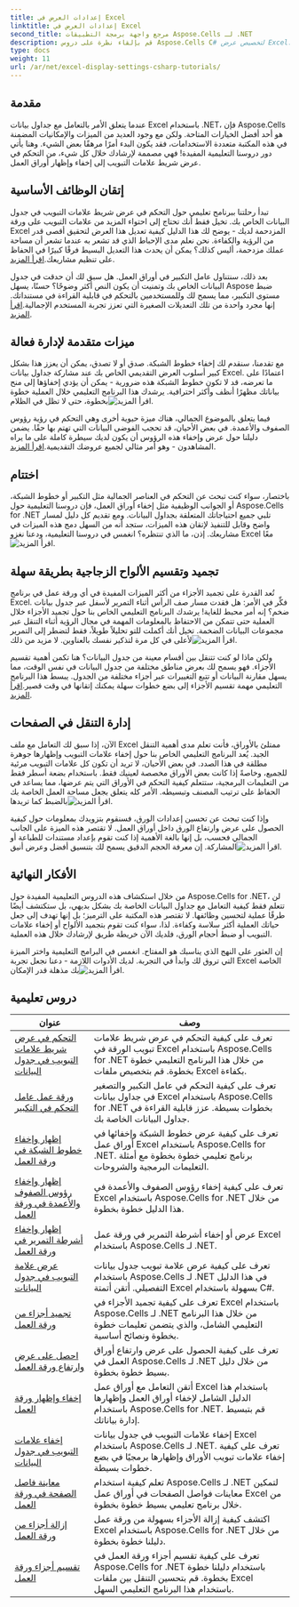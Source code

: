 ```yaml
---
title: إعدادات العرض في Excel
linktitle: إعدادات العرض في Excel
second_title: مرجع واجهة برمجة التطبيقات Aspose.Cells لـ .NET
description: قم بإلقاء نظرة على دروس Aspose.Cells C# لتخصيص عرض Excel. قم بتغيير الخطوط والألوان والتنسيقات وإنشاء تقارير جذابة.
type: docs
weight: 11
url: /ar/net/excel-display-settings-csharp-tutorials/
---
```

## مقدمة

عندما يتعلق الأمر بالتعامل مع جداول بيانات Excel باستخدام .NET، فإن Aspose.Cells هو أحد أفضل الخيارات المتاحة. ولكن مع وجود العديد من الميزات والإمكانيات المضمنة في هذه المكتبة متعددة الاستخدامات، فقد يكون البدء أمرًا مرهقًا بعض الشيء. وهنا يأتي دور دروسنا التعليمية المفيدة! فهي مصممة لإرشادك خلال كل شيء، من التحكم في عرض شريط علامات التبويب إلى إخفاء وإظهار أوراق العمل.

## إتقان الوظائف الأساسية

 تبدأ رحلتنا ببرنامج تعليمي حول التحكم في عرض شريط علامات التبويب في جدول البيانات الخاص بك. تخيل فقط أنك تحتاج إلى احتواء المزيد من علامات التبويب على ورقة Excel المزدحمة لديك - يوضح لك هذا الدليل كيفية تعديل هذا العرض لتحقيق أقصى قدر من الرؤية والكفاءة. نحن نعلم مدى الإحباط الذي قد تشعر به عندما تشعر أن مساحة عملك مزدحمة، أليس كذلك؟ يمكن أن يحدث هذا التعديل البسيط فرقًا كبيرًا في الحفاظ على تنظيم مشاريعك.[اقرأ المزيد](./control-tab-bar-width-of-spreadsheet/).

بعد ذلك، سنتناول عامل التكبير في أوراق العمل. هل سبق لك أن حدقت في جدول البيانات الخاص بك وتمنيت أن يكون النص أكثر وضوحًا؟ حسنًا، يسهل Aspose ضبط مستوى التكبير، مما يسمح لك وللمستخدمين بالتحكم في قابلية القراءة في مستنداتك. إنها مجرد واحدة من تلك التعديلات الصغيرة التي تعزز تجربة المستخدم الإجمالية.[اقرأ المزيد](./controll-zoom-factor-of-worksheet/). 

## ميزات متقدمة لإدارة فعالة

 مع تقدمنا، سنقدم لك إخفاء خطوط الشبكة. صدق أو لا تصدق، يمكن أن يعزز هذا بشكل كبير أسلوب العرض التقديمي الخاص بك عند مشاركة جداول بيانات Excel. اعتمادًا على ما تعرضه، قد لا تكون خطوط الشبكة هذه ضرورية - يمكن أن يؤدي إخفاؤها إلى منح بياناتك مظهرًا أنظف وأكثر احترافية. يرشدك هذا البرنامج التعليمي خلال العملية خطوة بخطوة، حتى لا تظل في الظلام![اقرأ المزيد](./display-and-hide-gridlines-of-worksheet/).

فيما يتعلق بالموضوع الجمالي، هناك ميزة حيوية أخرى وهي التحكم في رؤية رؤوس الصفوف والأعمدة. في بعض الأحيان، قد تحجب الفوضى البيانات التي تهتم بها حقًا. يضمن دليلنا حول عرض وإخفاء هذه الرؤوس أن يكون لديك سيطرة كاملة على ما يراه المشاهدون - وهو أمر مثالي لجميع عروضك التقديمية.[اقرأ المزيد](./display-and-hide-row-column-headers-of-worksheet/).

## اختتام

 باختصار، سواء كنت تبحث عن التحكم في العناصر الجمالية مثل التكبير أو خطوط الشبكة، أو الجوانب الوظيفية مثل إخفاء أوراق العمل، فإن دروسنا التعليمية حول Aspose.Cells for .NET تلبي جميع احتياجاتك المتعلقة بجداول البيانات. ومع تقديم كل دليل لمسار واضح وقابل للتنفيذ لإتقان هذه الميزات، ستجد أنه من السهل دمج هذه الميزات في مشاريعك. إذن، ما الذي تنتظره؟ انغمس في دروسنا التعليمية، ودعنا نغزو Excel معًا![اقرأ المزيد](./hide-and-unhide-worksheet/).

## تجميد وتقسيم الألواح الزجاجية بطريقة سهلة

تُعد القدرة على تجميد الأجزاء من أكثر الميزات المفيدة في أي ورقة عمل في برنامج Excel. فكِّر في الأمر: هل فقدت مسار صف الرأس أثناء التمرير لأسفل عبر جدول بيانات ضخم؟ إنه أمر محبط للغاية! يرشدك البرنامج التعليمي الخاص بنا حول تجميد الأجزاء خلال العملية حتى تتمكن من الاحتفاظ بالمعلومات المهمة في مجال الرؤية أثناء التنقل عبر مجموعات البيانات الضخمة. تخيل أنك أكملت للتو تحليلاً طويلاً، فقط لتضطر إلى التمرير لأعلى في كل مرة لتذكير نفسك بالعناوين. لا مزيد من ذلك![اقرأ المزيد](./freeze-panes-of-worksheet/).

 ولكن ماذا لو كنت تتنقل بين أقسام معينة من جدول البيانات؟ هنا تكمن أهمية تقسيم الأجزاء. فهو يسمح لك بعرض مناطق مختلفة من جدول البيانات في نفس الوقت، مما يسهل مقارنة البيانات أو تتبع التغييرات عبر أجزاء مختلفة من الجدول. يبسط هذا البرنامج التعليمي مهمة تقسيم الأجزاء إلى بضع خطوات سهلة يمكنك إتقانها في وقت قصير.[اقرأ المزيد](./split-panes-of-worksheet/).

## إدارة التنقل في الصفحات

الآن، إذا سبق لك التعامل مع ملف Excel ممتلئ بالأوراق، فأنت تعلم مدى أهمية التنقل الجيد. يُعد البرنامج التعليمي الخاص بنا حول إخفاء علامات التبويب وإظهارها جوهرة مطلقة في هذا الصدد. في بعض الأحيان، لا تريد أن تكون كل علامات التبويب مرئية للجميع، وخاصةً إذا كانت بعض الأوراق مخصصة لعينيك فقط. باستخدام بضعة أسطر فقط من التعليمات البرمجية، ستتعلم كيفية التحكم في الأوراق التي يتم عرضها، مما يساعد في الحفاظ على ترتيب المصنف وتبسيطه. الأمر كله يتعلق بجعل مساحة العمل الخاصة بك بالضبط كما تريدها![اقرأ المزيد](./hide-tabs-of-spreadsheet/).

 وإذا كنت تبحث عن تحسين إعدادات الورق، فسنقوم بتزويدك بمعلومات حول كيفية الحصول على عرض وارتفاع الورق داخل أوراق العمل. لا تقتصر هذه الميزة على الجانب الجمالي فحسب، بل إنها بالغة الأهمية إذا كنت تقوم بإعداد مستندات للطباعة أو المشاركة. إن معرفة الحجم الدقيق يسمح لك بتنسيق أفضل وعرض أنيق![اقرأ المزيد](./get-paper-width-and-height-of-worksheet/).

## الأفكار النهائية

من خلال استكشاف هذه الدروس التعليمية المفيدة حول Aspose.Cells for .NET، لن تتعلم فقط كيفية التعامل مع جداول البيانات الخاصة بك بشكل بديهي، بل ستكتشف أيضًا طرقًا عملية لتحسين وظائفها. لا تقتصر هذه المكتبة على الترميز؛ بل إنها تهدف إلى جعل حياتك العملية أكثر سلاسة وكفاءة. لذا، سواء كنت تقوم بتجميد الألواح أو إخفاء علامات التبويب أو ضبط أحجام الورق، فلديك الآن خريطة طريق لإرشادك خلال هذه العملية.

 إن العثور على النهج الذي يناسبك هو المفتاح. انغمس في البرامج التعليمية واختر الميزة التي تروق لك وابدأ في التجربة. لديك الأدوات اللازمة - دعنا نجعل تجربة Excel الخاصة بك مذهلة قدر الإمكان![اقرأ المزيد](./page-break-preview-of-worksheet/).

## دروس تعليمية 
| عنوان | وصف |
| --- | --- |
| [التحكم في عرض شريط علامات التبويب في جدول البيانات](./control-tab-bar-width-of-spreadsheet/) | تعرف على كيفية التحكم في عرض شريط علامات تبويب الورقة في Excel باستخدام Aspose.Cells for .NET من خلال هذا البرنامج التعليمي خطوة بخطوة. قم بتخصيص ملفات Excel بكفاءة. |  
| [ورقة عمل عامل التحكم في التكبير](./controll-zoom-factor-of-worksheet/) | تعرف على كيفية التحكم في عامل التكبير والتصغير في جداول بيانات Excel باستخدام Aspose.Cells for .NET بخطوات بسيطة. عزز قابلية القراءة في جداول البيانات الخاصة بك. |  
| [إظهار وإخفاء خطوط الشبكة في ورقة العمل](./display-and-hide-gridlines-of-worksheet/) | تعرف على كيفية عرض خطوط الشبكة وإخفائها في أوراق عمل Excel باستخدام Aspose.Cells for .NET. برنامج تعليمي خطوة بخطوة مع أمثلة التعليمات البرمجية والشروحات. |  
| [إظهار وإخفاء رؤوس الصفوف والأعمدة في ورقة العمل](./display-and-hide-row-column-headers-of-worksheet/) | تعرف على كيفية إخفاء رؤوس الصفوف والأعمدة في Excel باستخدام Aspose.Cells for .NET من خلال هذا الدليل خطوة بخطوة. |  
| [إظهار وإخفاء أشرطة التمرير في ورقة العمل](./display-and-hide-scroll-bars-of-worksheet/) | عرض أو إخفاء أشرطة التمرير في ورقة عمل Excel باستخدام Aspose.Cells لـ .NET. |  
| [عرض علامة التبويب في جدول البيانات](./display-tab-of-spreadsheet/) | تعرف على كيفية عرض علامة تبويب جدول بيانات باستخدام Aspose.Cells لـ .NET في هذا الدليل التفصيلي. أتقن أتمتة Excel بسهولة باستخدام C#. |  
| [تجميد أجزاء من ورقة العمل](./freeze-panes-of-worksheet/) | تعرف على كيفية تجميد الأجزاء في Excel باستخدام Aspose.Cells لـ .NET من خلال هذا البرنامج التعليمي الشامل، والذي يتضمن تعليمات خطوة بخطوة ونصائح أساسية. |  
| [احصل على عرض وارتفاع ورقة العمل](./get-paper-width-and-height-of-worksheet/) | تعرف على كيفية الحصول على عرض وارتفاع أوراق العمل في Aspose.Cells لـ .NET من خلال دليل بسيط خطوة بخطوة. |  
| [إخفاء وإظهار ورقة العمل](./hide-and-unhide-worksheet/) | أتقن التعامل مع أوراق عمل Excel باستخدام هذا الدليل الشامل لإخفاء أوراق العمل وإظهارها باستخدام Aspose.Cells for .NET. قم بتبسيط إدارة بياناتك. |  
| [إخفاء علامات التبويب في جدول البيانات](./hide-tabs-of-spreadsheet/) | إخفاء علامات التبويب في جدول بيانات Excel باستخدام Aspose.Cells لـ .NET. تعرف على كيفية إخفاء علامات تبويب الأوراق وإظهارها برمجيًا في بضع خطوات بسيطة. |  
| [معاينة فاصل الصفحة في ورقة العمل](./page-break-preview-of-worksheet/) | تعلم كيفية استخدام Aspose.Cells لـ .NET لتمكين معاينات فواصل الصفحات في أوراق عمل Excel من خلال برنامج تعليمي بسيط خطوة بخطوة. |  
| [إزالة أجزاء من ورقة العمل](./remove-panes-of-worksheet/) | اكتشف كيفية إزالة الأجزاء بسهولة من ورقة عمل Excel باستخدام Aspose.Cells for .NET من خلال دليلنا خطوة بخطوة. |  
| [تقسيم أجزاء ورقة العمل](./split-panes-of-worksheet/) | تعرف على كيفية تقسيم أجزاء ورقة العمل في Aspose.Cells for .NET باستخدام دليلنا خطوة بخطوة. قم بتحسين التنقل بين ملفات Excel باستخدام هذا البرنامج التعليمي السهل. |  